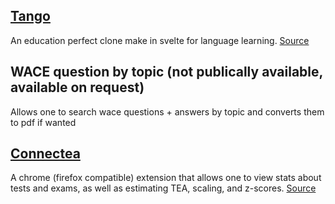 ## [Tango](https://tango-bay.vercel.app)
An education perfect clone make in svelte for language learning. [Source](https://github.com/lodinukal/tango)

## WACE question by topic (not publically available, available on request)
Allows one to search wace questions + answers by topic and converts them to pdf if wanted

## [Connectea](https://chromewebstore.google.com/detail/connectea/ogapngahhfijjdjhnacpmcjhlifoaihb)
A chrome (firefox compatible) extension that allows one to view stats about tests and exams, as well as estimating TEA, scaling, and z-scores. [Source](https://github.com/lodinukal/connectea)
